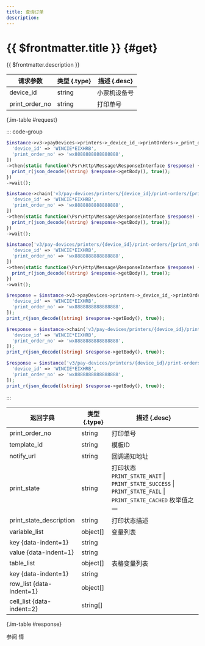 ```yaml
---
title: 查询订单
description: 
---
```


# {{ $frontmatter.title }} {#get}

{{ $frontmatter.description }}

| 请求参数 | 类型 {.type} | 描述 {.desc}
| --- | --- | ---
| device_id | string | 小票机设备号
| print_order_no | string | 打印单号

{.im-table #request}

::: code-group

```php [异步纯链式]
$instance->v3->payDevices->printers->_device_id_->printOrders->_print_order_no_->getAsync([
  'device_id' => 'WINCIE*EIXHRB',
  'print_order_no' => 'wx8888888888888888',
])
->then(static function(\Psr\Http\Message\ResponseInterface $response) {
  print_r(json_decode((string) $response->getBody(), true));
})
->wait();
```

```php [异步声明式]
$instance->chain('v3/pay-devices/printers/{device_id}/print-orders/{print_order_no}')->getAsync([
  'device_id' => 'WINCIE*EIXHRB',
  'print_order_no' => 'wx8888888888888888',
])
->then(static function(\Psr\Http\Message\ResponseInterface $response) {
  print_r(json_decode((string) $response->getBody(), true));
})
->wait();
```

```php [异步属性式]
$instance['v3/pay-devices/printers/{device_id}/print-orders/{print_order_no}']->getAsync([
  'device_id' => 'WINCIE*EIXHRB',
  'print_order_no' => 'wx8888888888888888',
])
->then(static function(\Psr\Http\Message\ResponseInterface $response) {
  print_r(json_decode((string) $response->getBody(), true));
})
->wait();
```

```php [同步纯链式]
$response = $instance->v3->payDevices->printers->_device_id_->printOrders->_print_order_no_->get([
  'device_id' => 'WINCIE*EIXHRB',
  'print_order_no' => 'wx8888888888888888',
]);
print_r(json_decode((string) $response->getBody(), true));
```

```php [同步声明式]
$response = $instance->chain('v3/pay-devices/printers/{device_id}/print-orders/{print_order_no}')->get([
  'device_id' => 'WINCIE*EIXHRB',
  'print_order_no' => 'wx8888888888888888',
]);
print_r(json_decode((string) $response->getBody(), true));
```

```php [同步属性式]
$response = $instance['v3/pay-devices/printers/{device_id}/print-orders/{print_order_no}']->get([
  'device_id' => 'WINCIE*EIXHRB',
  'print_order_no' => 'wx8888888888888888',
]);
print_r(json_decode((string) $response->getBody(), true));
```

:::

| 返回字典 | 类型 {.type} | 描述 {.desc}
| --- | --- | ---
| print_order_no | string | 打印单号
| template_id | string | 模板ID
| notify_url | string | 回调通知地址
| print_state | string | 打印状态<br/>`PRINT_STATE_WAIT` \| `PRINT_STATE_SUCCESS` \| `PRINT_STATE_FAIL` \| `PRINT_STATE_CACHED` 枚举值之一
| print_state_description | string | 打印状态描述
| variable_list | object[] | 变量列表
| key {data-indent=1} | string | 
| value {data-indent=1} | string | 
| table_list | object[] | 表格变量列表
| key {data-indent=1} | string | 
| row_list {data-indent=1} | object[] | 
| cell_list {data-indent=2} | string[] | 

{.im-table #response}

参阅 情
